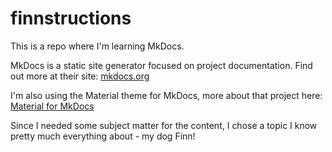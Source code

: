 # finnstructions

This is a repo where I'm learning MkDocs.

MkDocs is a static site generator focused on project documentation. Find out more at their site: [mkdocs.org](https//mkdocs.org)

I'm also using the Material theme for MkDocs, more about that project here: [Material for MkDocs](https://squidfunk.github.io/mkdocs-material/)

Since I needed some subject matter for the content, I chose a topic I know pretty much everything about - my dog Finn!
